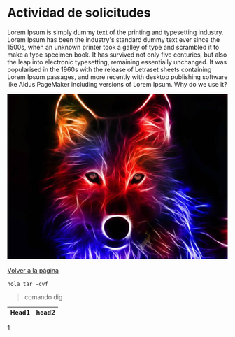 # Actividad de solicitudes 

Lorem Ipsum is simply dummy text of the printing and typesetting industry. Lorem Ipsum has been the industry's standard dummy text ever since the 1500s, when an unknown printer took a galley of type and scrambled it to make a type specimen book. It has survived not only five centuries, but also the leap into electronic typesetting, remaining essentially unchanged. It was popularised in the 1960s with the release of Letraset sheets containing Lorem Ipsum passages, and more recently with desktop publishing software like Aldus PageMaker including versions of Lorem Ipsum.
Why do we use it?

![imagen](imager.jpg)

[Volver a la página](README.md)

    hola tar -cvf
    
>comando
>dig

Head1  | head2
-------| ------
1
